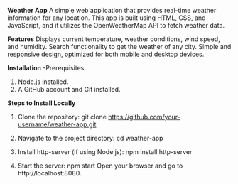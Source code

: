 **Weather App**
A simple web application that provides real-time weather information for any location. This app is built using HTML, CSS, and JavaScript, and it utilizes the OpenWeatherMap API to fetch weather data.

**Features**
Displays current temperature, weather conditions, wind speed, and humidity.
Search functionality to get the weather of any city.
Simple and responsive design, optimized for both mobile and desktop devices.


**Installation**
-Prerequisites
1. Node.js installed.
2. A GitHub account and Git installed.

**Steps to Install Locally**
1. Clone the repository:
git clone https://github.com/your-username/weather-app.git

2. Navigate to the project directory:
cd weather-app

3. Install http-server (if using Node.js):
npm install http-server

4. Start the server:
npm start
Open your browser and go to http://localhost:8080.
